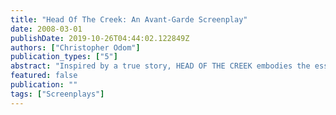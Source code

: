 ```yaml
---
title: "Head Of The Creek: An Avant-Garde Screenplay"
date: 2008-03-01
publishDate: 2019-10-26T04:44:02.122849Z
authors: ["Christopher Odom"]
publication_types: ["5"]
abstract: "Inspired by a true story, HEAD OF THE CREEK embodies the essence of a Shakespearian Tragedy.  When a brilliant bumpkin embarks upon lurid quest, his prize becomes his punishment. - \"This above all: to thine own self be true...\" (William Shakespeare, \"Hamlet\", Act I, Scene 3) Louis Wilson is a hayseed born with the aptitude of a Nobel Laureate.  At the age of 8, someway, somehow Little Louis has it all figured out.  He gets it.  For some of us it takes our entire lives to get it.  Others never get it.  Louis got it, and maybe you'll get it, too. His goal is simple - take an early retirement and live out by the old creek.  But Louis quickly learns what most of us already know -  the simplest things in life are often the most complex and impossible to accomplish. HEAD OF THE CREEK is a gritty, glimpse of Louis's simple goal that becomes a 30-year Machiavellian quest for Nirvana. - \"He had everything it took to live right, but he chose to live wrong.\""
featured: false
publication: ""
tags: ["Screenplays"]
---
```


